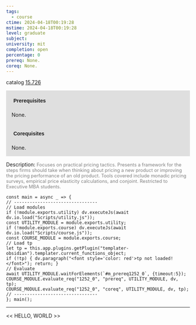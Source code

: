 ```yaml
---
tags:
  - course
ctime: 2024-04-18T00:19:28
mstime: 2024-04-18T00:19:28
level: graduate
subject: 
university: mit
completion: open
percentage: 0
prereq: None.
coreq: None.
---
```


catalog [15.726](http://student.mit.edu/catalog/m15c.html#15.726)

<span style="display: block; padding: 15px; background-color: rgb(100, 100, 100, 0.2);"><font id="m_prereq1252_0" style="display: block; font-family: Arial, sans-serif; font-weight: bold; padding: 5px">Prerequisites</font><br><span id="prereq1252_0">None.</span></span>
<span style="display: block; padding: 15px; background-color: rgb(100, 100, 100, 0.2);"><font id="m_coreq1252_0" style="display: block; font-family: Arial, sans-serif; font-weight: bold; padding: 5px">Corequisites</font><br><span id="coreq1252_0">None.</span></span>

<font style="">Description:</font>
<font style="color: grey; font-size: 0.8rem;">Focuses on practical pricing tactics. Presents a framework for the steps firms should take when thinking about pricing a new product or improving the pricing performance of an old product. Tools covered include monadic pricing surveys, empirical price elasticity calculations, and conjoint. Restricted to Executive MBA students.</font>

```dataviewjs
const main = async _ => {
// --------------------------------
// Load modules
if (!module.exports.utility) dv.executeJs(await dv.io.load("Scripts/utility.js"));
const UTILITY_MODULE = module.exports.utility;
if (!module.exports.course) dv.executeJs(await dv.io.load("Scripts/course.js"));
const COURSE_MODULE = module.exports.course;
// Load tp
let tp = this.app.plugins.getPlugin("templater-obsidian").templater.current_functions_object;
if (!tp) { dv.paragraph("<font style='color: red'>tp not loaded!</font>"); return; }
// Evaluate
await UTILITY_MODULE.waitForElements(`#m_prereq1252_0`, {timeout:5});
COURSE_MODULE.evaluate_req("1252_0", "prereq", UTILITY_MODULE, dv, tp);
COURSE_MODULE.evaluate_req("1252_0", "coreq", UTILITY_MODULE, dv, tp);
// --------------------------------
}; main();
```

---

<< HELLO, WORLD >>

